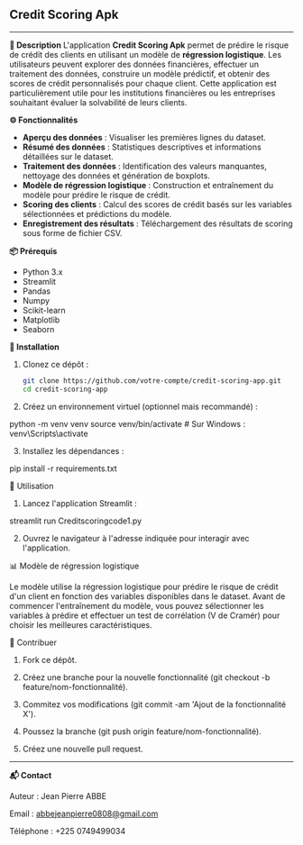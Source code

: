 ## Credit Scoring Apk
---
**📝 Description**
L'application **Credit Scoring Apk** permet de prédire le risque de crédit des clients en utilisant un modèle de **régression logistique**. Les utilisateurs peuvent explorer des données financières, effectuer un traitement des données, construire un modèle prédictif, et obtenir des scores de crédit personnalisés pour chaque client. Cette application est particulièrement utile pour les institutions financières ou les entreprises souhaitant évaluer la solvabilité de leurs clients.

**⚙️ Fonctionnalités**
- **Aperçu des données** : Visualiser les premières lignes du dataset.
- **Résumé des données** : Statistiques descriptives et informations détaillées sur le dataset.
- **Traitement des données** : Identification des valeurs manquantes, nettoyage des données et génération de boxplots.
- **Modèle de régression logistique** : Construction et entraînement du modèle pour prédire le risque de crédit.
- **Scoring des clients** : Calcul des scores de crédit basés sur les variables sélectionnées et prédictions du modèle.
- **Enregistrement des résultats** : Téléchargement des résultats de scoring sous forme de fichier CSV.

**📦 Prérequis**
- Python 3.x
- Streamlit
- Pandas
- Numpy
- Scikit-learn
- Matplotlib
- Seaborn

**🔧 Installation**

1. Clonez ce dépôt :

   ```bash
   git clone https://github.com/votre-compte/credit-scoring-app.git
   cd credit-scoring-app

2. Créez un environnement virtuel (optionnel mais recommandé) :

python -m venv venv
source venv/bin/activate  # Sur Windows : venv\Scripts\activate


3. Installez les dépendances :

pip install -r requirements.txt



🚀 Utilisation

1. Lancez l'application Streamlit :

streamlit run Creditscoringcode1.py


2. Ouvrez le navigateur à l'adresse indiquée pour interagir avec l'application.



📊 Modèle de régression logistique

Le modèle utilise la régression logistique pour prédire le risque de crédit d'un client en fonction des variables disponibles dans le dataset. Avant de commencer l'entraînement du modèle, vous pouvez sélectionner les variables à prédire et effectuer un test de corrélation (V de Cramér) pour choisir les meilleures caractéristiques.

🔄 Contribuer

1. Fork ce dépôt.


2. Créez une branche pour la nouvelle fonctionnalité (git checkout -b feature/nom-fonctionnalité).


3. Commitez vos modifications (git commit -am 'Ajout de la fonctionnalité X').


4. Poussez la branche (git push origin feature/nom-fonctionnalité).


5. Créez une nouvelle pull request.


---
**📬 Contact**

Auteur : Jean Pierre ABBE

Email : abbejeanpierre0808@gmail.com

Téléphone : +225 0749499034
